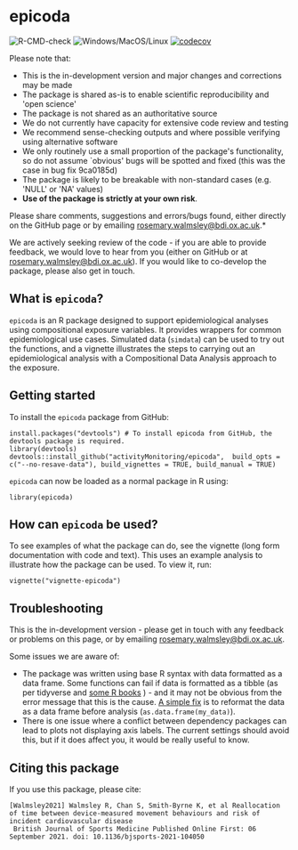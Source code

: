 # epicoda

![R-CMD-check](https://github.com/OxWearables/epicoda/workflows/R-CMD-check/badge.svg) ![Windows/MacOS/Linux](https://github.com/OxWearables/epicoda/workflows/Windows/MacOS/Linux/badge.svg)
[![codecov](https://codecov.io/gh/OxWearables/epicoda/branch/master/graph/badge.svg?token=pUfd7QVqRe)](https://codecov.io/gh/OxWearables/epicoda)

Please note that: 
- This is the in-development version and major changes and corrections may be made 
- The package is shared as-is to enable scientific reproducibility and 'open science' 
- The package is not shared as an authoritative source
- We do not currently have capacity for extensive code review and testing
- We recommend sense-checking outputs and where possible verifying using alternative software
- We only routinely use a small proportion of the package's functionality, so do not assume `obvious' bugs will be spotted and fixed (this was the case in bug fix 9ca0185d)
- The package is likely to be breakable with non-standard cases (e.g. 'NULL' or 'NA' values)
- **Use of the package is strictly at your own risk**. 

Please share comments, suggestions and errors/bugs found, either directly on the GitHub page or by emailing rosemary.walmsley@bdi.ox.ac.uk.* 

We are actively seeking review of the code - if you are able to provide feedback, we would love to hear from you (either on GitHub or at rosemary.walmsley@bdi.ox.ac.uk). If you would like to co-develop the package, please also get in touch.

## What is `epicoda`? 
`epicoda` is an R package designed to support epidemiological analyses using compositional exposure variables. It provides wrappers for common epidemiological use cases. Simulated data (`simdata`) can be used to try out the functions, and a vignette illustrates the steps to carrying out an epidemiological analysis with a Compositional Data Analysis approach to the exposure. 

## Getting started
To install the `epicoda` package from GitHub:
```{r}
install.packages("devtools") # To install epicoda from GitHub, the devtools package is required.  
library(devtools)
devtools::install_github("activityMonitoring/epicoda",  build_opts = c("--no-resave-data"), build_vignettes = TRUE, build_manual = TRUE)
```
`epicoda` can now be loaded as a normal package in R using: 
```{r}
library(epicoda)
```
## How can `epicoda` be used? 
To see examples of what the package can do, see the vignette (long form documentation with code and text). This uses an example analysis to illustrate how the package can be used. To view it, run:  
```{r}
vignette("vignette-epicoda")
```
## Troubleshooting 
This is the in-development version - please get in touch with any feedback or problems on this page, or by emailing rosemary.walmsley@bdi.ox.ac.uk. 

Some issues we are aware of: 
- The package was written using base R syntax with data formatted as a data frame. Some functions can fail if data is formatted as a tibble (as per tidyverse and [some R books](https://r4ds.had.co.nz/) ) - and it may not be obvious from the error message that this is the cause. [A simple fix](https://r4ds.had.co.nz/tibbles.html#interacting-with-older-code) is to reformat the data as a data frame before analysis (`as.data.frame(my_data)`).
- There is one issue where a conflict between dependency packages can lead to plots not displaying axis labels. The current settings should avoid this, but if it does affect you, it would be really useful to know. 

## Citing this package
If you use this package, please cite:
```
[Walmsley2021] Walmsley R, Chan S, Smith-Byrne K, et al Reallocation of time between device-measured movement behaviours and risk of incident cardiovascular disease
 British Journal of Sports Medicine Published Online First: 06 September 2021. doi: 10.1136/bjsports-2021-104050
```
